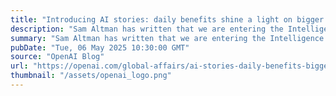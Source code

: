 ```yaml
---
title: "Introducing AI stories: daily benefits shine a light on bigger opportunities"
description: "Sam Altman has written that we are entering the Intelligence Age, a time when AI will help people become dramatically more capable. The biggest problems of today—across science, medicine, education, national defense—will no longer seem intractable, but will in fact be solvable. New horizons of possibility and prosperity will open up."
summary: "Sam Altman has written that we are entering the Intelligence Age, a time when AI will help people become dramatically more capable. The biggest problems of today—across science, medicine, education, national defense—will no longer seem intractable, but will in fact be solvable. New horizons of possibility and prosperity will open up."
pubDate: "Tue, 06 May 2025 10:30:00 GMT"
source: "OpenAI Blog"
url: "https://openai.com/global-affairs/ai-stories-daily-benefits-bigger-opportunities"
thumbnail: "/assets/openai_logo.png"
---
```


